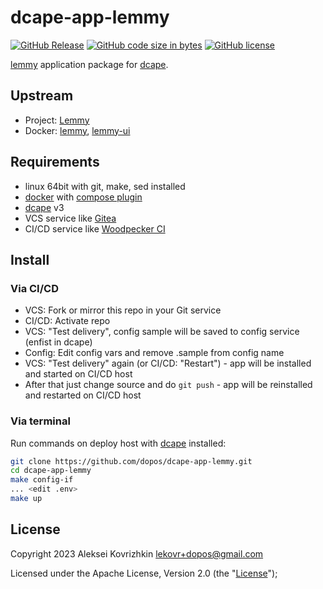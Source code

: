 # dcape-app-lemmy

[![GitHub Release][1]][2] [![GitHub code size in bytes][3]]() [![GitHub license][4]][5]

[1]: https://img.shields.io/github/release/dopos/dcape-app-lemmy.svg
[2]: https://github.com/dopos/dcape-app-lemmy/releases
[3]: https://img.shields.io/github/languages/code-size/dopos/dcape-app-lemmy.svg
[4]: https://img.shields.io/github/license/dopos/dcape-app-lemmy.svg
[5]: LICENSE

[lemmy](https://join-lemmy.org/) application package for [dcape](https://github.com/dopos/dcape).

## Upstream

* Project: [Lemmy](https://join-lemmy.org/)
* Docker: [lemmy](https://hub.docker.com/r/dessalines/lemmy), [lemmy-ui](https://hub.docker.com/r/dessalines/lemmy-ui)

## Requirements

* linux 64bit with git, make, sed installed
* [docker](http://docker.io) with [compose plugin](https://docs.docker.com/compose/install/linux/)
* [dcape](https://github.com/dopos/dcape) v3
* VCS service like [Gitea](https://gitea.io)
* CI/CD service like [Woodpecker CI](https://woodpecker-ci.org/)

## Install

### Via CI/CD

* VCS: Fork or mirror this repo in your Git service
* CI/CD: Activate repo
* VCS: "Test delivery", config sample will be saved to config service (enfist in dcape)
* Config: Edit config vars and remove .sample from config name
* VCS: "Test delivery" again (or CI/CD: "Restart") - app will be installed and started on CI/CD host
* After that just change source and do `git push` - app will be reinstalled and restarted on CI/CD host

### Via terminal

Run commands on deploy host with [dcape](https://github.com/dopos/dcape) installed:
```bash
git clone https://github.com/dopos/dcape-app-lemmy.git
cd dcape-app-lemmy
make config-if
... <edit .env>
make up
```

## License

Copyright 2023 Aleksei Kovrizhkin <lekovr+dopos@gmail.com>

Licensed under the Apache License, Version 2.0 (the "[License](LICENSE)");
